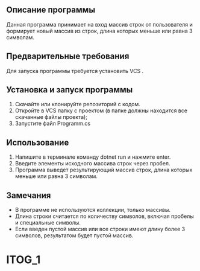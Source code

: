 ## Описание программы

Данная программа принимает на вход массив строк от пользователя и формирует новый массив из строк, длина которых меньше или равна 3 символам.

## Предварительные требования

Для запуска программы требуется установить VCS .



## Установка и запуск программы

1. Скачайте или клонируйте репозиторий с кодом.
2. Откройте в VCS папку с проектом (в папке должны находится все скачанные файлы проекта);
3. Запустите файл Programm.cs

## Использование

1. Напишите в терминале команду dotnet run и нажмите enter.
2. Введите элементы исходного массива строк через пробел.
3. Программа выведет результирующий массив строк, длина которых меньше или равна 3 символам.



## Замечания

- В программе не используются коллекции, только массивы.
- Длина строки считается по количеству символов, включая пробелы и специальные символы.
- Если введен пустой массив или все строки имеют длину более 3 символов, результатом будет пустой массив.

# ITOG_1
